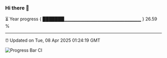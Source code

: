 ### Hi there 👋

⏳ Year progress { ███████▁▁▁▁▁▁▁▁▁▁▁▁▁▁▁▁▁▁▁▁▁▁▁ } 26.59 %

---

⏰ Updated on Tue, 08 Apr 2025 01:24:19 GMT

![Progress Bar CI](https://github.com/liununu/liununu/workflows/Progress%20Bar%20CI/badge.svg)
